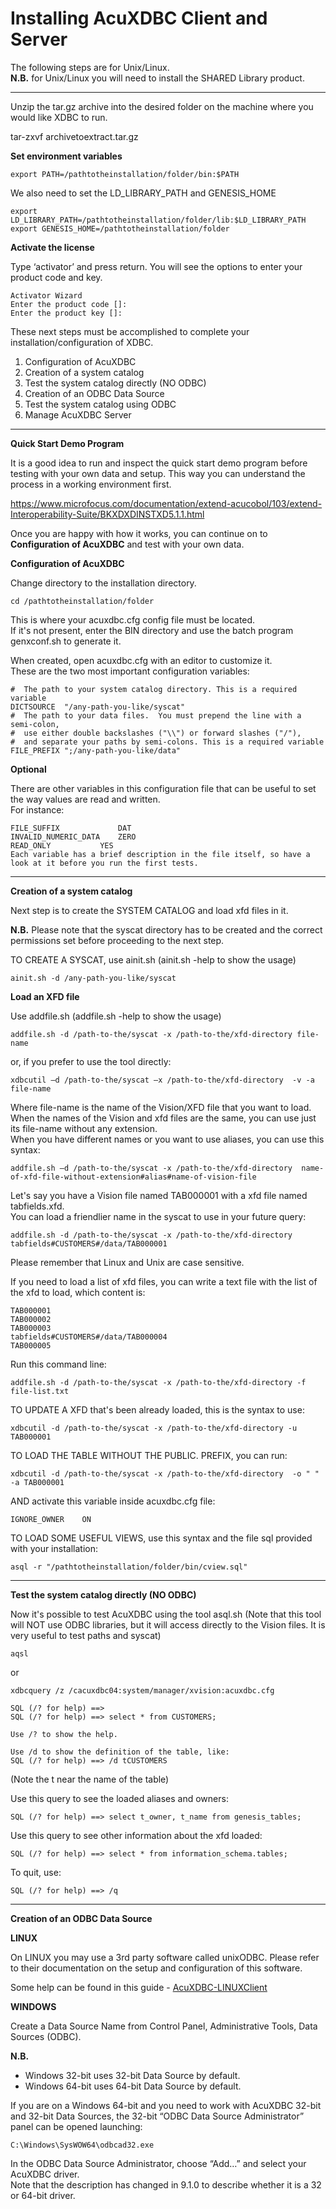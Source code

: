 # Installing AcuXDBC Client and Server

The following steps are for Unix/Linux.  
**N.B.** for Unix/Linux you will need to install the SHARED Library product.  

---

Unzip the tar.gz archive into the desired folder on the machine where you would like XDBC to run.  

tar-zxvf archivetoextract.tar.gz

**Set environment variables**

```
export PATH=/pathtotheinstallation/folder/bin:$PATH
```

We also need to set the LD_LIBRARY_PATH and GENESIS_HOME

```
export LD_LIBRARY_PATH=/pathtotheinstallation/folder/lib:$LD_LIBRARY_PATH
export GENESIS_HOME=/pathtotheinstallation/folder
```

**Activate the license**

Type ‘activator’ and press return. You will see the options to enter your product code and key.  

```
Activator Wizard 
Enter the product code []:
Enter the product key []:
```

These next steps must be accomplished to complete your installation/configuration of XDBC.

1. Configuration of AcuXDBC
2. Creation of a system catalog
3. Test the system catalog directly (NO ODBC)
4. Creation of an ODBC Data Source 
5. Test the system catalog using ODBC
6. Manage AcuXDBC Server

---

**Quick Start Demo Program**

It is a good idea to run and inspect the quick start demo program before testing with your own data and setup. This way you can understand the process in a working environment first.  

https://www.microfocus.com/documentation/extend-acucobol/103/extend-Interoperability-Suite/BKXDXDINSTXD5.1.1.html    

Once you are happy with how it works, you can continue on to **Configuration of AcuXDBC** and test with your own data.  

**Configuration of AcuXDBC**

Change directory to the installation directory.

```
cd /pathtotheinstallation/folder
```

This is where your acuxdbc.cfg config file must be located.   
If it's not present, enter the BIN directory and use the batch program genxconf.sh to generate it.  

When created, open acuxdbc.cfg with an editor to customize it.  
These are the two most important configuration variables:

```
#  The path to your system catalog directory. This is a required variable
DICTSOURCE  "/any-path-you-like/syscat" 
#  The path to your data files.  You must prepend the line with a semi-colon, 
#  use either double backslashes ("\\") or forward slashes ("/"), 
#  and separate your paths by semi-colons. This is a required variable
FILE_PREFIX ";/any-path-you-like/data"
```

**Optional**

There are other variables in this configuration file that can be useful to set the way values are read and written.  
For instance:

```
FILE_SUFFIX   			DAT
INVALID_NUMERIC_DATA	ZERO
READ_ONLY			YES
Each variable has a brief description in the file itself, so have a look at it before you run the first tests.
```

---

**Creation of a system catalog**

Next step is to create the SYSTEM CATALOG and load xfd files in it.

**N.B.** Please note that the syscat directory has to be created and the correct permissions set before proceeding to the next step.

TO CREATE A SYSCAT, use ainit.sh (ainit.sh -help to show the usage)

```
ainit.sh -d /any-path-you-like/syscat
```

**Load an XFD file**

Use addfile.sh (addfile.sh -help to show the usage)

```
addfile.sh -d /path-to-the/syscat -x /path-to-the/xfd-directory file-name
```

or, if you prefer to use the tool directly:

```
xdbcutil –d /path-to-the/syscat –x /path-to-the/xfd-directory  -v -a file-name
```

Where file-name is the name of the Vision/XFD file that you want to load.  
When the names of the Vision and xfd files are the same, you can use just its file-name without any extension.  
When you have different names or you want to use aliases, you can use this syntax:

```
addfile.sh –d /path-to-the/syscat -x /path-to-the/xfd-directory  name-of-xfd-file-without-extension#alias#name-of-vision-file
```

Let's say you have a Vision file named TAB000001 with a xfd file named tabfields.xfd.  
You can load a friendlier name in the syscat to use in your future query:

```
addfile.sh -d /path-to-the/syscat -x /path-to-the/xfd-directory tabfields#CUSTOMERS#/data/TAB000001
```

Please remember that Linux and Unix are case sensitive.

If you need to load a list of xfd files, you can write a text file with the list of the xfd to load, which content is:

```
TAB000001
TAB000002
TAB000003
tabfields#CUSTOMERS#/data/TAB000004 
TAB000005
```

Run this command line:

```
addfile.sh -d /path-to-the/syscat -x /path-to-the/xfd-directory -f file-list.txt
```

TO UPDATE A XFD that's been already loaded, this is the syntax to use:

```
xdbcutil -d /path-to-the/syscat -x /path-to-the/xfd-directory -u TAB000001
```

TO LOAD THE TABLE WITHOUT THE PUBLIC. PREFIX, you can run:

```
xdbcutil -d /path-to-the/syscat -x /path-to-the/xfd-directory  -o " " -a TAB000001
```

AND activate this variable inside acuxdbc.cfg file:

```
IGNORE_OWNER	ON
```

TO LOAD SOME USEFUL VIEWS, use this syntax and the file sql provided with your installation:

```
asql -r "/pathtotheinstallation/folder/bin/cview.sql"
```

---

**Test the system catalog directly (NO ODBC)**

Now it's possible to test AcuXDBC using the tool asql.sh
(Note that this tool will NOT use ODBC libraries, but it will access directly to the Vision files. It is very useful to test paths and syscat)

```
aqsl
```

or

```
xdbcquery /z /cacuxdbc04:system/manager/xvision:acuxdbc.cfg
```
```
SQL (/? for help) ==>
SQL (/? for help) ==> select * from CUSTOMERS;
```
```
Use /? to show the help.
```
```
Use /d to show the definition of the table, like:
SQL (/? for help) ==> /d tCUSTOMERS
```
(Note the t near the name of the table)

Use this query to see the loaded aliases and owners:

```
SQL (/? for help) ==> select t_owner, t_name from genesis_tables;
```

Use this query to see other information about the xfd loaded:
```
SQL (/? for help) ==> select * from information_schema.tables;
```

To quit, use:
```
SQL (/? for help) ==> /q
```

---

**Creation of an ODBC Data Source**

**LINUX**

On LINUX you may use a 3rd party software called unixODBC. Please refer to their documentation on the setup and configuration of this software.  

Some help can be found in this guide - [AcuXDBC-LINUXClient](https://github.com/UNiXMIT/UNiXextend/blob/master/docs/AcuXDBC-LINUXClient.md)

**WINDOWS**

Create a Data Source Name from Control Panel, Administrative Tools, Data Sources (ODBC).

**N.B.**
- Windows 32-bit uses 32-bit Data Source by default.
- Windows 64-bit uses 64-bit Data Source by default.

If you are on a Windows 64-bit and you need to work with AcuXDBC 32-bit and 32-bit Data Sources, the 32-bit “ODBC Data Source Administrator” panel can be opened launching:

```
C:\Windows\SysWOW64\odbcad32.exe
```

In the ODBC Data Source Administrator, choose “Add…” and select your AcuXDBC driver.  
Note that the description has changed in 9.1.0 to describe whether it is a 32 or 64-bit driver.
